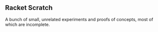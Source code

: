 Racket Scratch
--------------

A bunch of small, unrelated experiments and proofs of concepts, most of which are incomplete.
